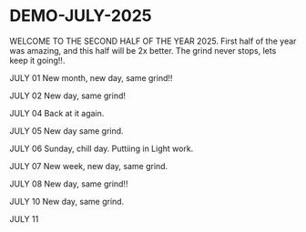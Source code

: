 # DEMO-JULY-2025
WELCOME TO THE SECOND HALF OF THE YEAR 2025.
First half of the year was amazing, and this half will be 2x better.
The grind never stops, lets keep it going!!.

JULY 01
New month, new day, same grind!!

JULY 02
New day, same grind!

JULY 04
Back at it again.

JULY 05
New day same grind.

JULY 06
Sunday, chill day.
Puttiing in Light work.

JULY 07
New week, new day, same grind.

JULY 08
New day, same grind!!

JULY 10
New day, same grind.

JULY 11

